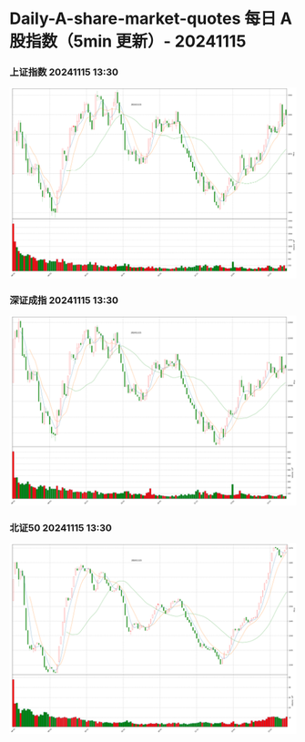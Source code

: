 
# Daily-A-share-market-quotes 每日 A 股指数（5min 更新）- 20241115

### 上证指数 20241115 13:30
![](./fig/2024/11/20241115-sh000001.png)

### 深证成指 20241115 13:30
![](./fig/2024/11/20241115-sz399001.png)

### 北证50 20241115 13:30
![](./fig/2024/11/20241115-bj899050.png)
